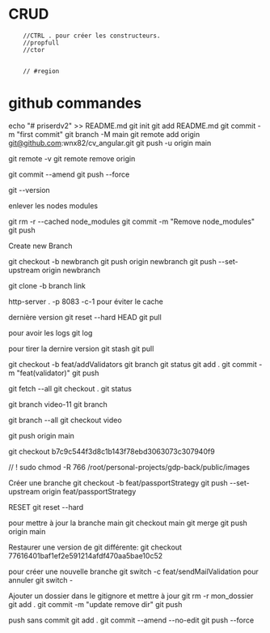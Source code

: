 # CRUD

        //CTRL . pour créer les constructeurs.
        //propfull
        //ctor


        // #region


# github commandes

echo "# priserdv2" >> README.md
git init
git add README.md
git commit -m "first commit"
git branch -M main
git remote add origin git@github.com:wnx82/cv_angular.git
git push -u origin main


git remote -v
git remote remove origin

git commit --amend
git push --force


git --version


enlever les nodes modules

git rm -r --cached node_modules
git commit -m "Remove node_modules"
git push


Create new Branch

git checkout -b newbranch
git push origin newbranch
git push --set-upstream origin newbranch


git clone -b branch link


http-server . -p 8083 -c-1 pour éviter le cache

dernière version
git reset --hard HEAD
git pull

pour avoir les logs
git log

pour tirer la dernire version
git stash
git pull


git checkout -b feat/addValidators
git branch
git status
git add .
git commit -m "feat(validator)"
git push


git fetch --all
git checkout .
git status


git branch video-11
git branch

git branch --all
git checkout video


git push origin main



git checkout b7c9c544f3d8c1b143f78ebd3063073c307940f9


  // ! sudo chmod -R 766 /root/personal-projects/gdp-back/public/images
  
Créer une branche
git checkout -b feat/passportStrategy
git push --set-upstream origin feat/passportStrategy

RESET
git reset --hard

pour mettre à jour la branche main
git checkout main
git merge <nom-de-votre-branche>
git push origin main

Restaurer une version de git différente:
git checkout 77616401baf1ef2e591214afdf470aa5bae10c52

pour créer une nouvelle branche
git switch -c feat/sendMailValidation
pour annuler
git switch -


Ajouter un dossier dans le gitignore et mettre à jour
git rm -r mon_dossier
git add .
git commit -m "update remove dir"
git push


push sans commit
git add .
git commit --amend --no-edit
git push --force
